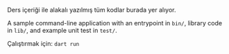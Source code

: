 Ders içeriği ile alakalı yazılmış tüm kodlar burada yer alıyor.

A sample command-line application with an entrypoint in `bin/`, library code
in `lib/`, and example unit test in `test/`.

Çalıştırmak için: `dart run`
